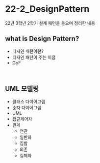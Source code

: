# 22-2_DesignPattern
22년 3학년 2학기 설계 패턴을 들으며 정리한 내용
<br>
## what is Design Pattern?
  - 디자인 패턴이란?
  - 디자인 패턴이 주는 이점
  - GoF 
  
<br>

## UML 모델링
  - 클래스 다이어그램
  - 순차 다이어그램
  - UML
  - 접근제어자
  - 관계
    - 연관
    - 일반화
    - 집합
    - 의존
    - 실체화

<br>

